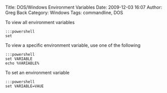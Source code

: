 Title: DOS/Windows Environment Variables
Date: 2009-12-03 16:07
Author: Greg Back
Category: Windows
Tags: commandline, DOS

To view all environment variables

    :::powershell
    set

To view a specific environment variable, use one of the following

    :::powershell
    set VARIABLE
    echo %VARIABLE%

To set an environment variable

    :::powershell
    set VARIABLE=VAUE


